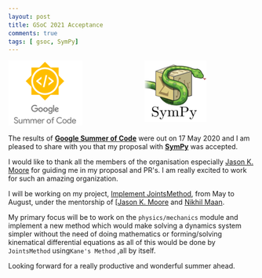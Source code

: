 ```yaml
---
layout: post
title: GSoC 2021 Acceptance
comments: true
tags: [ gsoc, SymPy]
---
```


<img src="/public/gsoc.png" style="width:30%;height:30%;float:left;" />
<img src="/public/sympy.png" style="width:25%;height:25%;float:right;margin-right:100px;" />

<br><br><br><br><br><br><br><br>

The results of **[Google Summer of Code](https://summerofcode.withgoogle.com/projects/#6448685925269504)** were out on 17 May 2020 and I am pleased to share with you that my proposal with **[SymPy](http://sympy.org)** was accepted.

I would like to thank all the members of the organisation especially [Jason K. Moore](https://github.com/moorepants) for guiding me in my proposal and PR's. I am really excited to work for such an amazing organization.

I will be working on my project, [Implement JointsMethod](https://docs.google.com/document/d/1dRPdFcJqk0BDDjNcaCvOSDaCo6BCkZV1c8HJYMIogKw), from May to August, under the mentorship of [[Jason K. Moore](https://github.com/moorepants) and [Nikhil Maan](https://github.com/Sc0rpi0n101).

My primary focus will be to work on the `physics/mechanics` module and implement a new method which would make solving a dynamics system simpler without the need of doing mathematics or forming/solving kinematical differential equations as all of this would be done by `JointsMethod` using`Kane's Method` ,all by itself.

Looking forward for a really productive and wonderful summer ahead.

